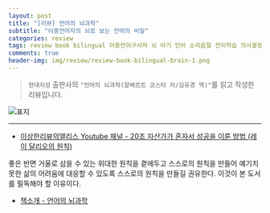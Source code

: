 ```yaml
---  
layout: post  
title: "[리뷰] 언어의 뇌과학"  
subtitle: "이중언어자의 뇌로 보는 언어의 비밀"  
categories: review  
tags: review book bilingual 이중언어구사자 뇌 아기 언어 소리음절 전이학습 의사결정 
comments: true  
header-img: img/review/review-book-bilingual-brain-1.png
---  
```

  
> `현대지성` 출판사의 `"언어의 뇌과학(알베르트 코스타 저/김유경 역)"`를 읽고 작성한 리뷰입니다.  

![표지](https://theorydb.github.io/assets/img/review/review-book-bilingual-brain-1.png)  

---
 
* [이상한리뷰의앨리스 Youtube 채널 - 20조 자산가가 혼자서 성공을 이룬 방법 (레이 달리오의 원칙)](https://www.youtube.com/watch?v=Xo_KGDkRq74&list=UUzmyfZl7lxV-lLZxpSJWsWQ&index=25&t=0s)

좋은 반면 거울로 삼을 수 있는 위대한 원칙을 곁에두고 스스로의 원칙을 만들어 예기치 못한 삶의 어려움에 대응할 수 있도록 스스로의 원칙을 만들길 권유한다. 이것이 본 도서를 필독해야 할 이유이다.

* [책소개 - 언어의 뇌과학](http://www.yes24.com/Product/Goods/91621101?OzSrank=1)

